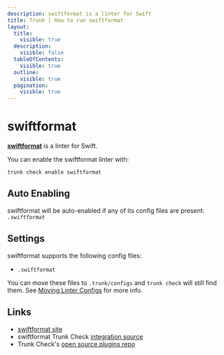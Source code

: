 ```yaml
---
description: swiftformat is a linter for Swift
title: Trunk | How to run swiftformat
layout:
  title:
    visible: true
  description:
    visible: false
  tableOfContents:
    visible: true
  outline:
    visible: true
  pagination:
    visible: true
---
```


# swiftformat

[**swiftformat**](https://github.com/nicklockwood/SwiftFormat#readme) is a linter for Swift.

You can enable the swiftformat linter with:

```shell
trunk check enable swiftformat
```

## Auto Enabling

swiftformat will be auto-enabled if any of its config files are present: *`.swiftformat`*

## Settings

swiftformat supports the following config files:
* `.swiftformat`

 You can move these files to `.trunk/configs` and `trunk check` will still find them. See [Moving Linter Configs](..#moving-linter-configs) for more info.



## Links

- [swiftformat site](https://github.com/nicklockwood/SwiftFormat#readme)
- swiftformat Trunk Check [integration source](https://github.com/trunk-io/plugins/tree/main/linters/swiftformat)
- Trunk Check's [open source plugins repo](https://github.com/trunk-io/plugins/tree/main)
